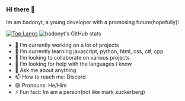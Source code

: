 ### Hi there 👋

Im am badonyt, a young developer with a promosing future(hopefully)!

[![Top Langs](https://github-readme-stats.vercel.app/api/top-langs/?username=badonyt&layout=compact)](https://github.com/anuraghazra/github-readme-stats)
![badonyt's GitHub stats](https://github-readme-stats.vercel.app/api?username=badonyt&show_icons=true&theme=tokyonight)
<!--
**badonyt/badonyt** is a ✨ _special_ ✨ repository because its `README.md` (this file) appears on your GitHub profile.

Here are some ideas to get you started:
-->
- 🔭 I’m currently working on a lot of projects
- 🌱 I’m currently learning javascript, python, html, css, c#, cpp
- 👯 I’m looking to collaborate on various projects
- 🤔 I’m looking for help with the languages i know
- 💬 Ask me about anything
- 📫 How to reach me: Discord
- 😄 Pronouns: He/Him
- ⚡ Fun fact: Im am a person(not like mark zuckerberg)

